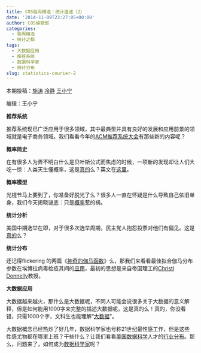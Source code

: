 ```yaml
---
title: COS每周精选：统计速递（2）
date: '2014-11-09T23:27:05+00:00'
author: COS编辑部
categories:
  - 每周精选
  - 统计之都
tags:
  - 大数据应用
  - 推荐系统
  - 数据科学家
  - 统计分布
slug: statistics-courier-2
---
```


本期投稿：<a href="http://blog.cos.name/taoshi/" target="_blank">施涛</a> <a href="http://www.weibo.com/p/1005051756465937/home?from=page_100505&mod=TAB&noscale_head=1#_0" target="_blank">冷静</a> <a href="http://weibo.com/wangxiaoningtongxue/profile?rightmod=1&wvr=6&mod=personinfo" target="_blank">王小宁</a>

编辑：王小宁

**推荐系统**

推荐系统现已广泛应用于很多领域，其中最典型并具有良好的发展和应用前景的领域就是电子商务领域。我们看看今年的<a href="http://recsys.acm.org/recsys14/" target="_blank">ACM推荐系统大会</a>有那些新的内容呢？

**概率简史**

在有很多人为弄不明白什么是贝叶斯公式而焦虑的时候，一项新的发现却让人们大吃一惊：人类天生懂概率，这是<a href="http://www.guokr.com/article/439445/" target="_blank">真的</a>么？英文在<a href="http://www.nature.com/news/humans-have-innate-grasp-of-probability-1.16271" target="_blank">这里</a>。

**概率模型**

光棍节马上要到了，你准备好脱光了么？很多人一直在怀疑是什么导致自己依旧单身，我们今天揭晓谜底：只是<a href="http://www.guokr.com/article/21251/#rd" target="_blank">概率</a>惹的祸。

<!--more-->

**统计分析**

美国中期选举在即，对于很多次选举周期，民主党人抱怨投票对他们有偏见。这是<a href="http://fivethirtyeight.com/features/the-polls-were-skewed-toward-democrats/" target="_blank">真的</a>么？

**统计分布**

还记得flickering 的两篇《<a href="https://cos.name/2014/07/gamma-function-1/" target="_blank">神奇的伽马函数</a>》么，那我们来看看最佳拟合伽马分布参数在埃博拉病毒检疫其间的<a href="http://currents.plos.org/outbreaks/article/on-the-quarantine-period-for-ebola-virus/" target="_blank">应用</a>，最初的思想是来自帝国理工的<a href="http://www.imperial.ac.uk/people/c.donnelly" target="_blank">Christl Donnelly</a>教授。

**大数据应用**

大数据越来越火，那什么是大数据呢，不同人可能会说很多关于大数据的意义解释，但是如何能用1000字来完整的描述大数据呢，这是真的么！真的，你没看错，只需1000个字，文科生也能理解“<a href="http://blog.sina.com.cn/s/blog_516a0eec0102vcn0.html" target="_blank">大数据</a>”。

大数据概念已经热炒了好几年，数据科学家也号称21世纪最性感工作，但是这些性感尤物都在哪里上班？干些什么？让我们看看[美国数据科学](http://www.ctocio.com/ccnews/17223.html)人才的[行业分布](http://www.ctocio.com/ccnews/17223.html)。那么，问题来了，如何成为<a href="http://blog.sciencenet.cn/blog-81613-792004.html" target="_blank">数据科学家</a>呢？

&nbsp;

&nbsp;

&nbsp;

&nbsp;

&nbsp;

&nbsp;

&nbsp;

&nbsp;

&nbsp;

